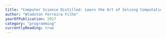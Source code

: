 ```yaml
---
title: "Computer Science Distilled: Learn the Art of Solving Computational Problems"
author: "Wladston Ferreira Filho"
yearOfPublication: 2017
category: "programming"
currentlyReading: true
---
```

